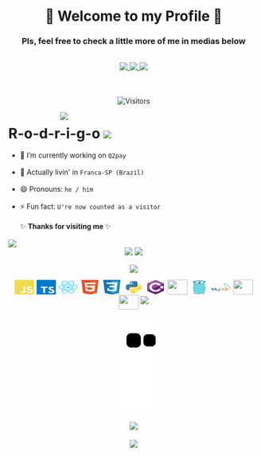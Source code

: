 <h1 align="center"> 🚀 Welcome to my Profile 🚀 </h1> 
<h3 align="center"> Pls, feel free to check a little more of me in medias below </h3>
<br />

<div align="center">
  <a href="https://github.com/R-o-d-r-i-g-o">
    <img align="center" src=https://img.shields.io/badge/github-%2324292e.svg?&style=for-the-badge&logo=github&logoColor=white style="margin-bottom: 5px;" /> 
  </a>
  <a href="https://www.linkedin.com/in/rodrigo-marques-ribeiro/">
    <img align="center" src=https://img.shields.io/badge/linkedin-%231E77B5.svg?&style=for-the-badge&logo=linkedin&logoColor=white style="margin-bottom: 5px;" /> 
  </a>
  <a href="mailto:rodrigomarqribeiro@gmail.com">
    <img align="center" src="https://img.shields.io/badge/Gmail-D14836?style=for-the-badge&logo=gmail&logoColor=white" target="_blank" style="margin-bottom: 5px;" target="_blank" />
  </a>

  <br /><br />
  ![Visitors](https://visitor-badge.glitch.me/badge?page_id=R-o-d-r-i-g-o&left_color=green&right_color=red)
</div>

<img src="https://raw.githubusercontent.com/MicaelliMedeiros/micaellimedeiros/master/image/computer-illustration.png" min-width="400px" max-width="400px" width="400px" align="right">

<h1> 
 R-o-d-r-i-g-o 
 <img 
src="https://camo.githubusercontent.com/e8e7b06ecf583bc040eb60e44eb5b8e0ecc5421320a92929ce21522dbc34c891/68747470733a2f2f6d656469612e67697068792e636f6d2f6d656469612f6876524a434c467a6361737252346961377a2f67697068792e676966"
  width="30px"
  data-canonical-src="https://media.giphy.com/media/hvRJCLFzcasrR4ia7z/giphy.gif"
  style="max-width: 100%;"
 />
</h1> 

- 🔭 I’m currently working on `Q2pay`
<br /> <br /> 
- 📍 Actually livin' in `Franca-SP (Brazil)`
<br /> <br />
- 😄 Pronouns: `he / him`
<br /> <br />
- ⚡ Fun fact: `U're now counted as a visitor`
<br /> <br />
✨ **Thanks for visiting me** ✨

<img align="center" src="https://user-images.githubusercontent.com/73097560/115834477-dbab4500-a447-11eb-908a-139a6edaec5c.gif">

<div align="center">
  <img height="180em" src="https://github-readme-stats.vercel.app/api?username=R-o-d-r-i-g-o&show_icons=true&theme=tokyonight&include_all_commits=true&count_private=true" />
  <img height="180em" src="https://github-readme-stats.vercel.app/api/top-langs/?username=R-o-d-r-i-g-o&layout=compact&langs_count=7&theme=tokyonight" />
</div>

<p align="center">
  <a href="https://github.com/R-o-d-r-i-g-o">
    <img
      align="center"
      src="https://github-profile-trophy.vercel.app/?username=R-o-d-r-i-g-o&theme=tokyonight&no-frame=true&row=1&&margin-w=20&no-bg=true"
    />
  </a>
  </a>
</p>

<div align="center" style="display: inline_block" >
  <img align="center" height="30" width="40" src="https://raw.githubusercontent.com/devicons/devicon/master/icons/javascript/javascript-plain.svg" />
  <img align="center" height="30" width="40" src="https://raw.githubusercontent.com/devicons/devicon/master/icons/typescript/typescript-plain.svg" />
  <img align="center" height="30" width="40" src="https://raw.githubusercontent.com/devicons/devicon/master/icons/react/react-original.svg" />
  <img align="center" height="30" width="40" src="https://raw.githubusercontent.com/devicons/devicon/master/icons/html5/html5-original.svg" />
  <img align="center" height="30" width="40" src="https://raw.githubusercontent.com/devicons/devicon/master/icons/css3/css3-original.svg" />
  <img align="center" height="30" width="40" src="https://raw.githubusercontent.com/devicons/devicon/master/icons/python/python-original.svg" />
  <img align="center" height="30" width="40" src="https://raw.githubusercontent.com/devicons/devicon/master/icons/csharp/csharp-original.svg" />
  <img align="center" height="30" width="40" src="https://www.vectorlogo.zone/logos/git-scm/git-scm-icon.svg" />
  <img align="center" height="30" width="40" src="https://raw.githubusercontent.com/devicons/devicon/master/icons/go/go-original.svg" />
  <img align="center" height="30" width="40" src="https://raw.githubusercontent.com/devicons/devicon/master/icons/mysql/mysql-original-wordmark.svg" />
  <img align="center" height="30" width="40" src="https://profilinator.rishav.dev/skills-assets/linux-original.svg" />
  <img align="center" height="30" width="40" src="https://profilinator.rishav.dev/skills-assets/docker-original-wordmark.svg" />

  <img src="https://user-images.githubusercontent.com/73097560/115834477-dbab4500-a447-11eb-908a-139a6edaec5c.gif" />
 
  ![Snake animation](https://github.com/rafaballerini/rafaballerini/blob/output/github-contribution-grid-snake.svg)
  <br /><br />
  ![](https://quotes-github-readme.vercel.app/api?type=horizontal&theme=tokyonight)
  <br /><br />
  ![](https://github-readme-streak-stats.herokuapp.com/?user=R-o-d-r-i-g-o&theme=tokyonight&hide_border=false)
</div>
